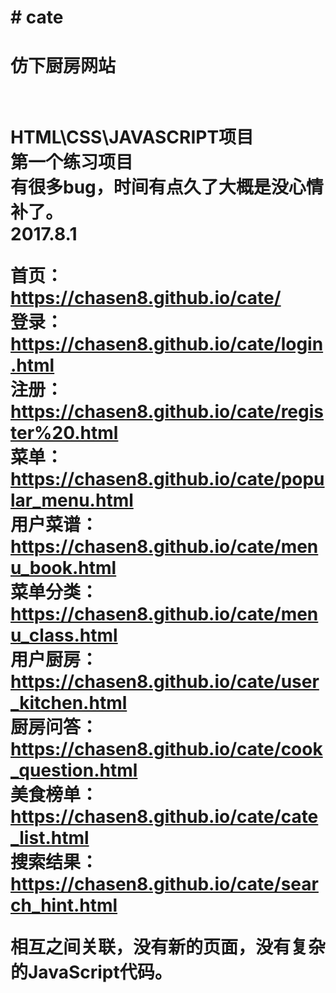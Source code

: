 <h1># cate<h1>
<h1>仿下厨房网站<h1><br>
HTML\CSS\JAVASCRIPT项目<br>
第一个练习项目<br>
有很多bug，时间有点久了大概是没心情补了。<br>
2017.8.1<br>

首页：https://chasen8.github.io/cate/<br>
登录：https://chasen8.github.io/cate/login.html<br>
注册：https://chasen8.github.io/cate/register%20.html<br>
菜单：https://chasen8.github.io/cate/popular_menu.html<br>
用户菜谱：https://chasen8.github.io/cate/menu_book.html<br>
菜单分类：https://chasen8.github.io/cate/menu_class.html<br>
用户厨房：https://chasen8.github.io/cate/user_kitchen.html<br>
厨房问答：https://chasen8.github.io/cate/cook_question.html<br>
美食榜单：https://chasen8.github.io/cate/cate_list.html<br>
搜索结果：https://chasen8.github.io/cate/search_hint.html<br>

相互之间关联，没有新的页面，没有复杂的JavaScript代码。
